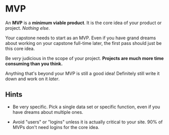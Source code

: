 # MVP

An **MVP** is a **minimum viable product**.
It is the core idea of your product or project.
_Nothing else_.

Your capstone needs to start as an MVP.
Even if you have grand dreams about working on your capstone full-time later, the first pass should just be this core idea.

Be _very_ judicious in the scope of your project.
**Projects are much more time consuming than you think.**

Anything that's beyond your MVP is still a good idea!
Definitely still write it down and work on it _later_.

## Hints

*   Be very specific.
    Pick a single data set or specific function, even if you have dreams about multiple ones.

*   Avoid "users" or "logins" unless it is actually critical to your site.
    90% of MVPs don't need logins for the core idea.
